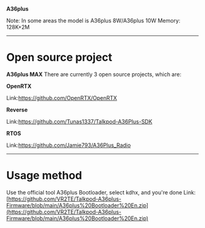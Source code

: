 <b>A36plus</b>

Note: In some areas the model is A36plus 8W/A36plus 10W
Memory: 128K+2M

---

# Open source project


<b>A36plus MAX</b>
There are currently 3 open source projects, which are:

<b>OpenRTX</b>

Link:https://github.com/OpenRTX/OpenRTX


<b>Reverse</b>

Link:https://github.com/Tunas1337/Talkpod-A36Plus-SDK


<b>RTOS</b>

Link:https://github.com/Jamie793/A36Plus_Radio

---

# Usage method

Use the official tool A36plus Bootloader, select kdhx, and you're done
Link:[https://github.com/VR2TE/Talkpod-A36plus-Firmware/blob/main/A36plus%20Bootloader%20En.zip](https://github.com/VR2TE/Talkpod-A36plus-Firmware/blob/main/A36plus%20Bootloader%20En.zip)
